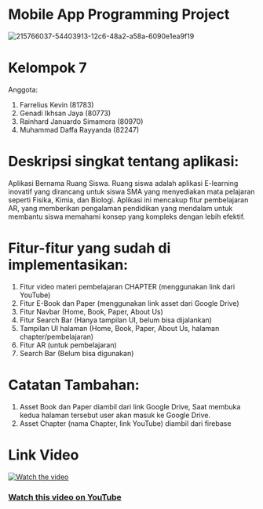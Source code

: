 # Mobile App Programming Project


![215766037-54403913-12c6-48a2-a58a-6090e1ea9f19](https://github.com/user-attachments/assets/7eb90fc1-576c-44c0-924a-b7be6b46f072)


# Kelompok 7 

Anggota:
1. Farrelius Kevin (81783)
2. Genadi Ikhsan Jaya (80773)
3. Rainhard Januardo Simamora (80970)
4. Muhammad Daffa Rayyanda (82247)

# Deskripsi singkat tentang aplikasi:

Aplikasi Bernama Ruang Siswa. Ruang siswa adalah aplikasi E-learning inovatif yang dirancang untuk siswa SMA yang menyediakan mata pelajaran seperti Fisika, Kimia, dan Biologi. Aplikasi ini mencakup fitur pembelajaran AR, yang memberikan pengalaman pendidikan yang mendalam untuk membantu siswa memahami konsep yang kompleks dengan lebih efektif.

# Fitur-fitur yang sudah di implementasikan:

1. Fitur video materi pembelajaran CHAPTER (menggunakan link dari YouTube)
2. Fitur E-Book dan Paper (menggunakan link asset dari Google Drive)
3. Fitur Navbar (Home, Book, Paper, About Us)
4. Fitur Search Bar (Hanya tampilan UI, belum bisa dijalankan)
5. Tampilan UI halaman (Home, Book, Paper, About Us, halaman chapter/pembelajaran)
6. Fitur AR (untuk pembelajaran)
7. Search Bar (Belum bisa digunakan)

# Catatan Tambahan:

1. Asset Book dan Paper diambil dari link Google Drive, Saat membuka kedua halaman tersebut user akan masuk ke Google Drive.
2. Asset Chapter (nama Chapter, link YouTube) diambil dari firebase

# Link Video

[![Watch the video](https://img.youtube.com/vi/grcYCXSCKHQ/maxresdefault.jpg)](https://youtu.be/grcYCXSCKHQ)

### [Watch this video on YouTube](https://youtu.be/grcYCXSCKHQ)

